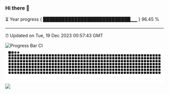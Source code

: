 ### Hi there 👋

⏳ Year progress { ████████████████████████████▁▁ } 96.45 %

---

⏰ Updated on Tue, 19 Dec 2023 00:57:43 GMT

![Progress Bar CI](https://github.com/liununu/liununu/workflows/Progress%20Bar%20CI/badge.svg)![](https://raw.githubusercontent.com/L1cardo/L1cardo/main/assets/github-contribution-grid-snake.svg)![](https://raw.githubusercontent.com/seesaws/seesaws/main/assets/github-contribution-grid-snake.svg)
